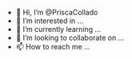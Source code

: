 - 👋 Hi, I’m @PriscaCollado
- 👀 I’m interested in ...
- 🌱 I’m currently learning ...
- 💞️ I’m looking to collaborate on ...
- 📫 How to reach me ...

<!---
PriscaCollado/PriscaCollado is a ✨ special ✨ repository because its `README.md` (this file) appears on your GitHub profile.
You can click the Preview link to take a look at your changes.
--->
